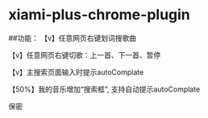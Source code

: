 # xiami-plus-chrome-plugin

##功能：
【v】任意网页右键划词搜歌曲

【v】任意网页右键切歌：上一首、下一首、暂停

【v】主搜索页面输入时提示autoComplate

【50%】我的音乐增加“搜索框”, 支持自动提示autoComplate

保密